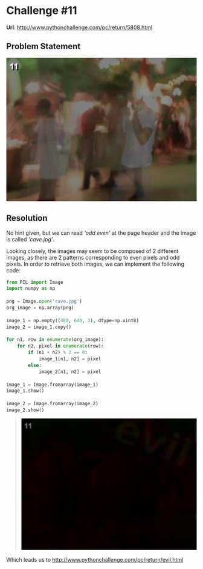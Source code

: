 # Challenge #11
**Url**: http://www.pythonchallenge.com/pc/return/5808.html
<br/>
## Problem Statement
![ChallengePic_11](cave.jpg)
## Resolution
No hint given, but we can read *'odd even'* at the page header and the image is called *'cave.jpg'*.

Looking closely, the images may seem to be composed of 2 different images, as there are 2 patterns corresponding to even pixels and odd pixels.
In order to retrieve both images, we can implement the following code: 
 
```python
from PIL import Image
import numpy as np

png = Image.open('cave.jpg')
org_image = np.array(png)

image_1 = np.empty((480, 640, 3), dtype=np.uint8)
image_2 = image_1.copy()

for n1, row in enumerate(org_image):
    for n2, pixel in enumerate(row):
        if (n1 + n2) % 2 == 0:
            image_1[n1, n2] = pixel
        else:
            image_2[n1, n2] = pixel

image_1 = Image.fromarray(image_1)
image_1.show()

image_2 = Image.fromarray(image_2)
image_2.show()
```
> ![evil](evil.png)

Which leads us to http://www.pythonchallenge.com/pc/return/evil.html

